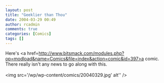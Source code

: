 ```yaml
---
layout: post
title: "Geeklier than Thou"
date: 2004-03-29 00:49
author: rcadmin
comments: true
categories: [Comics]
tags: []
---
```

Here's <a href=http://www.bitsmack.com/modules.php?op=modload&name=Comics&file=index&action=comic&id=397>a comic.</a> There really isn't any news to go along with this. <br /><br /><!--more--><img src='/wp/wp-content/comics/20040329.jpg' alt'' />
